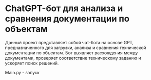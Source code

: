 # ChatGPT-бот для анализа и сравнения документации по объектам

Данный проект представляет собой чат-бота на основе GPT, предназначенного для загрузки, анализа и сравнения технической документации по объектам. Бот выявляет расхождения между документами, проверяет соответствие техническому заданию и ускоряет поиск решений.

Main.py - запуск